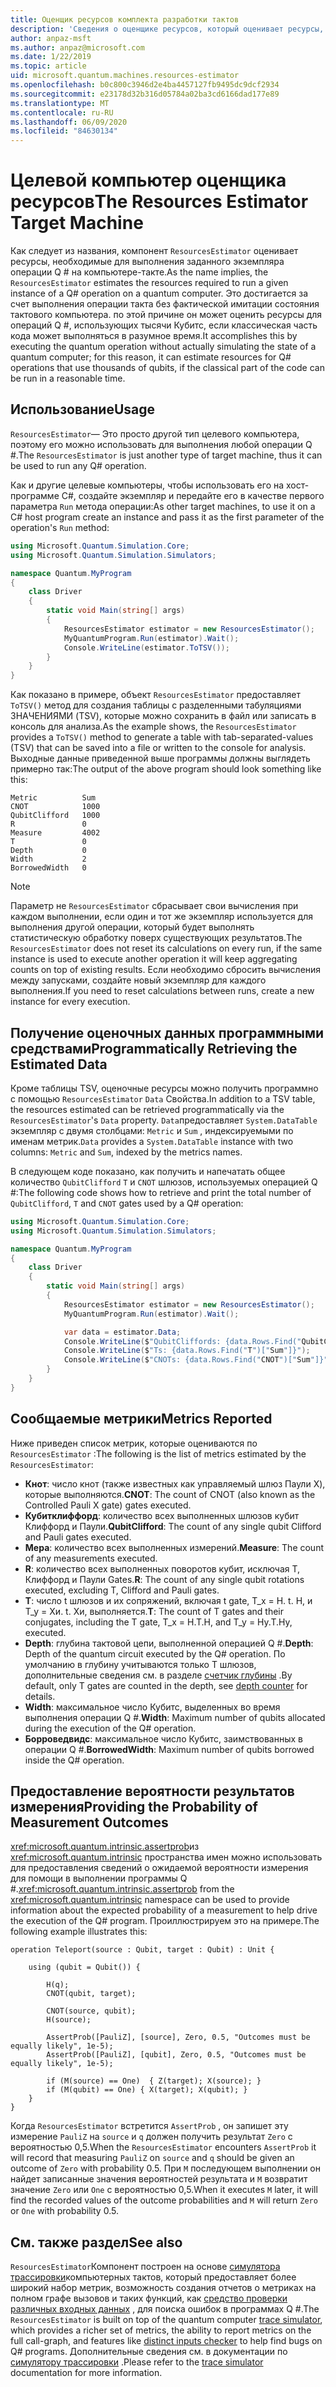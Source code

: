 ```yaml
---
title: Оценщик ресурсов комплекта разработки тактов
description: 'Сведения о оценщике ресурсов, который оценивает ресурсы, необходимые для выполнения заданного экземпляра операции Q # на тактовый компьютер.'
author: anpaz-msft
ms.author: anpaz@microsoft.com
ms.date: 1/22/2019
ms.topic: article
uid: microsoft.quantum.machines.resources-estimator
ms.openlocfilehash: b0c800c3946d2e4ba4457127fb9495dc9dcf2934
ms.sourcegitcommit: e23178d32b316d05784a02ba3cd6166dad177e89
ms.translationtype: MT
ms.contentlocale: ru-RU
ms.lasthandoff: 06/09/2020
ms.locfileid: "84630134"
---
```

# <a name="the-resources-estimator-target-machine"></a><span data-ttu-id="5a787-103">Целевой компьютер оценщика ресурсов</span><span class="sxs-lookup"><span data-stu-id="5a787-103">The Resources Estimator Target Machine</span></span>

<span data-ttu-id="5a787-104">Как следует из названия, компонент `ResourcesEstimator` оценивает ресурсы, необходимые для выполнения заданного экземпляра операции Q # на компьютере-такте.</span><span class="sxs-lookup"><span data-stu-id="5a787-104">As the name implies, the `ResourcesEstimator` estimates the resources required to run a given instance of a Q# operation on a quantum computer.</span></span>
<span data-ttu-id="5a787-105">Это достигается за счет выполнения операции такта без фактической имитации состояния тактового компьютера. по этой причине он может оценить ресурсы для операций Q #, использующих тысячи Кубитс, если классическая часть кода может выполняться в разумное время.</span><span class="sxs-lookup"><span data-stu-id="5a787-105">It accomplishes this by executing the quantum operation without actually simulating the state of a quantum computer; for this reason, it can estimate resources for Q# operations that use thousands of qubits, if the classical part of the code can be run in a reasonable time.</span></span>

## <a name="usage"></a><span data-ttu-id="5a787-106">Использование</span><span class="sxs-lookup"><span data-stu-id="5a787-106">Usage</span></span>

<span data-ttu-id="5a787-107">`ResourcesEstimator`— Это просто другой тип целевого компьютера, поэтому его можно использовать для выполнения любой операции Q #.</span><span class="sxs-lookup"><span data-stu-id="5a787-107">The `ResourcesEstimator` is just another type of target machine, thus it can be used to run any Q# operation.</span></span> 

<span data-ttu-id="5a787-108">Как и другие целевые компьютеры, чтобы использовать его на хост-программе C#, создайте экземпляр и передайте его в качестве первого параметра `Run` метода операции:</span><span class="sxs-lookup"><span data-stu-id="5a787-108">As other target machines, to use it on a C# host program create an instance and pass it as the first parameter of the operation's `Run` method:</span></span>

```csharp
using Microsoft.Quantum.Simulation.Core;
using Microsoft.Quantum.Simulation.Simulators;

namespace Quantum.MyProgram
{
    class Driver
    {
        static void Main(string[] args)
        {
            ResourcesEstimator estimator = new ResourcesEstimator();
            MyQuantumProgram.Run(estimator).Wait();
            Console.WriteLine(estimator.ToTSV());
        }
    }
}
```

<span data-ttu-id="5a787-109">Как показано в примере, объект `ResourcesEstimator` предоставляет `ToTSV()` метод для создания таблицы с разделенными табуляциями ЗНАЧЕНИЯМИ (TSV), которые можно сохранить в файл или записать в консоль для анализа.</span><span class="sxs-lookup"><span data-stu-id="5a787-109">As the example shows, the `ResourcesEstimator` provides a `ToTSV()` method to generate a table with tab-separated-values (TSV) that can be saved into a file or written to the console for analysis.</span></span> <span data-ttu-id="5a787-110">Выходные данные приведенной выше программы должны выглядеть примерно так:</span><span class="sxs-lookup"><span data-stu-id="5a787-110">The output of the above program should look something like this:</span></span>

```Output
Metric          Sum
CNOT            1000
QubitClifford   1000
R               0
Measure         4002
T               0
Depth           0
Width           2
BorrowedWidth   0
```

> [!NOTE]
> <span data-ttu-id="5a787-111">Параметр не `ResourcesEstimator` сбрасывает свои вычисления при каждом выполнении, если один и тот же экземпляр используется для выполнения другой операции, который будет выполнять статистическую обработку поверх существующих результатов.</span><span class="sxs-lookup"><span data-stu-id="5a787-111">The `ResourcesEstimator` does not reset its calculations on every run, if the same instance is used to execute another operation it will keep aggregating counts on top of existing results.</span></span>
> <span data-ttu-id="5a787-112">Если необходимо сбросить вычисления между запусками, создайте новый экземпляр для каждого выполнения.</span><span class="sxs-lookup"><span data-stu-id="5a787-112">If you need to reset calculations between runs, create a new instance for every execution.</span></span>


## <a name="programmatically-retrieving-the-estimated-data"></a><span data-ttu-id="5a787-113">Получение оценочных данных программными средствами</span><span class="sxs-lookup"><span data-stu-id="5a787-113">Programmatically Retrieving the Estimated Data</span></span>

<span data-ttu-id="5a787-114">Кроме таблицы TSV, оценочные ресурсы можно получить программно с помощью `ResourcesEstimator` `Data` Свойства.</span><span class="sxs-lookup"><span data-stu-id="5a787-114">In addition to a TSV table, the resources estimated can be retrieved programmatically via the `ResourcesEstimator`'s `Data` property.</span></span> <span data-ttu-id="5a787-115">`Data`предоставляет `System.DataTable` экземпляр с двумя столбцами: `Metric` и `Sum` , индексируемыми по именам метрик.</span><span class="sxs-lookup"><span data-stu-id="5a787-115">`Data` provides a `System.DataTable` instance with two columns: `Metric` and `Sum`, indexed by the metrics names.</span></span>

<span data-ttu-id="5a787-116">В следующем коде показано, как получить и напечатать общее количество `QubitClifford` `T` и `CNOT` шлюзов, используемых операцией Q #:</span><span class="sxs-lookup"><span data-stu-id="5a787-116">The following code shows how to retrieve and print the total number of `QubitClifford`, `T` and `CNOT` gates used by a Q# operation:</span></span>

```csharp
using Microsoft.Quantum.Simulation.Core;
using Microsoft.Quantum.Simulation.Simulators;

namespace Quantum.MyProgram
{
    class Driver
    {
        static void Main(string[] args)
        {
            ResourcesEstimator estimator = new ResourcesEstimator();
            MyQuantumProgram.Run(estimator).Wait();

            var data = estimator.Data;
            Console.WriteLine($"QubitCliffords: {data.Rows.Find("QubitClifford")["Sum"]}");
            Console.WriteLine($"Ts: {data.Rows.Find("T")["Sum"]}");
            Console.WriteLine($"CNOTs: {data.Rows.Find("CNOT")["Sum"]}");
        }
    }
}
```

## <a name="metrics-reported"></a><span data-ttu-id="5a787-117">Сообщаемые метрики</span><span class="sxs-lookup"><span data-stu-id="5a787-117">Metrics Reported</span></span>

<span data-ttu-id="5a787-118">Ниже приведен список метрик, которые оцениваются по `ResourcesEstimator` :</span><span class="sxs-lookup"><span data-stu-id="5a787-118">The following is the list of metrics estimated by the `ResourcesEstimator`:</span></span>

* <span data-ttu-id="5a787-119">__Кнот__: число кнот (также известных как управляемый шлюз Паули X), которые выполняются.</span><span class="sxs-lookup"><span data-stu-id="5a787-119">__CNOT__: The count of CNOT (also known as the Controlled Pauli X gate) gates executed.</span></span>
* <span data-ttu-id="5a787-120">__Кубитклиффорд__: количество всех выполненных шлюзов кубит Клиффорд и Паули.</span><span class="sxs-lookup"><span data-stu-id="5a787-120">__QubitClifford__: The count of any single qubit Clifford and Pauli gates executed.</span></span>
* <span data-ttu-id="5a787-121">__Мера__: количество всех выполненных измерений.</span><span class="sxs-lookup"><span data-stu-id="5a787-121">__Measure__:  The count of any measurements executed.</span></span>
* <span data-ttu-id="5a787-122">__R__: количество всех выполненных поворотов кубит, исключая T, Клиффорд и Паули Gates.</span><span class="sxs-lookup"><span data-stu-id="5a787-122">__R__: The count of any single qubit rotations executed, excluding T, Clifford and Pauli gates.</span></span>
* <span data-ttu-id="5a787-123">__T__: число t шлюзов и их сопряжений, включая t gate, T_x = H. t. H, и T_y = Хи. t. Хи, выполняется.</span><span class="sxs-lookup"><span data-stu-id="5a787-123">__T__: The count of T gates and their conjugates, including the T gate, T_x = H.T.H, and T_y = Hy.T.Hy, executed.</span></span>
* <span data-ttu-id="5a787-124">__Depth__: глубина тактовой цепи, выполненной операцией Q #.</span><span class="sxs-lookup"><span data-stu-id="5a787-124">__Depth__: Depth of the quantum circuit executed by the Q# operation.</span></span> <span data-ttu-id="5a787-125">По умолчанию в глубину учитываются только T шлюзов, дополнительные сведения см. в разделе [счетчик глубины](xref:microsoft.quantum.machines.qc-trace-simulator.depth-counter) .</span><span class="sxs-lookup"><span data-stu-id="5a787-125">By default, only T gates are counted in the depth, see [depth counter](xref:microsoft.quantum.machines.qc-trace-simulator.depth-counter) for details.</span></span>
* <span data-ttu-id="5a787-126">__Width__: максимальное число Кубитс, выделенных во время выполнения операции Q #.</span><span class="sxs-lookup"><span data-stu-id="5a787-126">__Width__: Maximum number of qubits allocated during the execution of the Q# operation.</span></span>
* <span data-ttu-id="5a787-127">__Борроведвидс__: максимальное число Кубитс, заимствованных в операции Q #.</span><span class="sxs-lookup"><span data-stu-id="5a787-127">__BorrowedWidth__: Maximum number of qubits borrowed inside the Q# operation.</span></span>


## <a name="providing-the-probability-of-measurement-outcomes"></a><span data-ttu-id="5a787-128">Предоставление вероятности результатов измерения</span><span class="sxs-lookup"><span data-stu-id="5a787-128">Providing the Probability of Measurement Outcomes</span></span>

<span data-ttu-id="5a787-129"><xref:microsoft.quantum.intrinsic.assertprob>из <xref:microsoft.quantum.intrinsic> пространства имен можно использовать для предоставления сведений о ожидаемой вероятности измерения для помощи в выполнении программы Q #.</span><span class="sxs-lookup"><span data-stu-id="5a787-129"><xref:microsoft.quantum.intrinsic.assertprob> from the <xref:microsoft.quantum.intrinsic> namespace can be used to provide information about the expected probability of a measurement to help drive the execution of the Q# program.</span></span> <span data-ttu-id="5a787-130">Проиллюстрируем это на примере.</span><span class="sxs-lookup"><span data-stu-id="5a787-130">The following example illustrates this:</span></span>

```qsharp
operation Teleport(source : Qubit, target : Qubit) : Unit {

    using (qubit = Qubit()) {

        H(q);
        CNOT(qubit, target);

        CNOT(source, qubit);
        H(source);

        AssertProb([PauliZ], [source], Zero, 0.5, "Outcomes must be equally likely", 1e-5);
        AssertProb([PauliZ], [qubit], Zero, 0.5, "Outcomes must be equally likely", 1e-5);

        if (M(source) == One)  { Z(target); X(source); }
        if (M(qubit) == One) { X(target); X(qubit); }
    }
}
```

<span data-ttu-id="5a787-131">Когда `ResourcesEstimator` встретится `AssertProb` , он запишет эту измерение `PauliZ` на `source` и `q` должен получить результат `Zero` с вероятностью 0,5.</span><span class="sxs-lookup"><span data-stu-id="5a787-131">When the `ResourcesEstimator` encounters `AssertProb` it will record that measuring `PauliZ` on `source` and `q` should be given an outcome of `Zero` with probability 0.5.</span></span> <span data-ttu-id="5a787-132">При `M` последующем выполнении он найдет записанные значения вероятностей результата и `M` возвратит значение `Zero` или `One` с вероятностью 0,5.</span><span class="sxs-lookup"><span data-stu-id="5a787-132">When it executes `M` later, it will find the recorded values of the outcome probabilities and `M` will return `Zero` or `One` with probability 0.5.</span></span>


## <a name="see-also"></a><span data-ttu-id="5a787-133">См. также раздел</span><span class="sxs-lookup"><span data-stu-id="5a787-133">See also</span></span>

<span data-ttu-id="5a787-134">`ResourcesEstimator`Компонент построен на основе [симулятора трассировки](xref:microsoft.quantum.machines.qc-trace-simulator.intro)компьютерных тактов, который предоставляет более широкий набор метрик, возможность создания отчетов о метриках на полном графе вызовов и таких функций, как [средство проверки различных входных данных](xref:microsoft.quantum.machines.qc-trace-simulator.distinct-inputs) , для поиска ошибок в программах Q #.</span><span class="sxs-lookup"><span data-stu-id="5a787-134">The `ResourcesEstimator` is built on top of the quantum computer [trace simulator](xref:microsoft.quantum.machines.qc-trace-simulator.intro), which provides a richer set of metrics, the ability to report metrics on the full call-graph, and features like [distinct inputs checker](xref:microsoft.quantum.machines.qc-trace-simulator.distinct-inputs) to help find bugs on Q# programs.</span></span> <span data-ttu-id="5a787-135">Дополнительные сведения см. в документации по [симулятору трассировки](xref:microsoft.quantum.machines.qc-trace-simulator.intro) .</span><span class="sxs-lookup"><span data-stu-id="5a787-135">Please refer to the [trace simulator](xref:microsoft.quantum.machines.qc-trace-simulator.intro) documentation for more information.</span></span>


